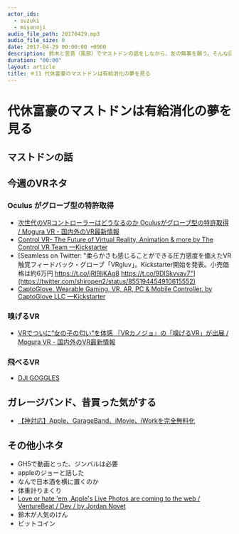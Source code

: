 ```yaml
---
actor_ids:
  - suzuki
  - miyanoji
audio_file_path: 20170429.mp3
audio_file_size: 0
date: 2017-04-29 00:00:00 +0900
description: 鈴木と宮島（風邪）でマストドンの話をしながら、友の無事を願う。そんな回です。PS：風邪の途中で鼻水ってなんで黄色くなるんだろう。
duration: "00:00"
layout: article
title: ＃11 代休富豪のマストドンは有給消化の夢を見る
---
```

# 代休富豪のマストドンは有給消化の夢を見る  

## マストドンの話  

## 今週のVRネタ  

### Oculus がグローブ型の特許取得  

* [次世代のVRコントローラーはどうなるのか Oculusがグローブ型の特許取得 / Mogura VR - 国内外のVR最新情報](http://www.moguravr.com/oculus-glove-vr/)
* [Control VR- The Future of Virtual Reality, Animation & more by The Control VR Team —Kickstarter](https://www.kickstarter.com/projects/controlvr/control-vr-motion-capture-for-vr-animation-and-mor)
* [Seamless on Twitter: "柔らかさも感じることができる圧力感度を備えたVR触覚フィードバック・グローブ「VRgluv」。Kickstarter開始を発表。小売価格は約6万円 https://t.co/jRl9ljKAg8 https://t.co/9DlSkvvav7"](https://twitter.com/shiropen2/status/855194454910615552)
* [CaptoGlove. Wearable Gaming, VR, AR, PC & Mobile Controller. by CaptoGlove LLC —Kickstarter](https://www.kickstarter.com/projects/146300353/captoglove)

### 嗅げるVR
* [VRでついに“女の子の匂い”を体感 『VRカノジョ』の「嗅げるVR」が出展 / Mogura VR - 国内外のVR最新情報](http://www.moguravr.com/vrkanojo-vaqso-vr/) 

### 飛べるVR
* [DJI GOGGLES](https://www.dji.com/jp/mobile/dji-goggles)
## ガレージバンド、昔買った気がする
* [【神対応】Apple、GarageBand、iMovie、iWorkを完全無料化](http://www.softantenna.com/wp/software/garageband-imovie-iwork-free/)

## その他小ネタ
* GH5で動画とった、ジンバルは必要
* appleのジョーと話した
* なんで日本酒を横に置くのか
* 体重計りまくり
* [Love or hate 'em, Apple's Live Photos are coming to the web / VentureBeat / Dev / by Jordan Novet](https://venturebeat.com/2017/04/20/love-or-hate-em-apples-live-photos-are-coming-to-the-web/)
* 鈴木が人気のけん
* ビットコイン
